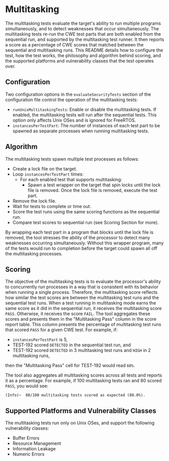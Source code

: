 # Multitasking #

The multitasking tests evaluate the target's ability to run multiple programs
simultaneously, and to detect weaknesses that occur simultaneously.  The
multitasking tests re-run the CWE test parts that are both enabled from the
sequential run, and supported by the multitasking test runner.  It then reports
a score as a percentage of CWE scores that matched between the sequential and
multitasking runs.  This README details how to configure the test, how the test
works, the philosophy and algorithm behind scoring, and the supported platforms
and vulnerability classes that the test operates over.

## Configuration ##

Two configuration options in the `evaluateSecurityTests` section of the
configuration file control the operation of the multitasking tests:

- `runUnixMultitaskingTests`:  Enable or disable the multitasking tests.  If
  enabled, the multitasking tests will run after the sequential tests.  This
  option only affects Unix OSes and is ignored for FreeRTOS.
- `instancesPerTestPart`: The number of instances of each test part to be
  spawned as separate processes when running multitasking tests.

## Algorithm ##

The multitasking tests spawn multiple test processes as follows:

-  Create a lock file on the target.
-  Loop `instancesPerTestPart` times:
   -  For each enabled test that supports multitasking:
      -  Spawn a test wrapper on the target that spin locks until
         the lock file is removed.  Once the lock file is removed,
         execute the test part.
-  Remove the lock file.
-  Wait for tests to complete or time out.
-  Score the test runs using the same scoring functions as the sequential run.
-  Compare test scores to sequential run (see Scoring Section for more).

By wrapping each test part in a program that blocks until the lock file is
removed, the tool stresses the ability of the processor to detect many
weaknesses occurring simultaneously.  Without this wrapper program, many of
the tests would run to completion before the target could spawn all off the
multitasking processes.

## Scoring ##

The objective of the multitasking tests is to evaluate the processor's ability
to concurrently run processes in a way that is consistent with its behavior
when running a single process.  Therefore, the multitasking score reflects how
similar the test scores are between the multitasking test runs and the
sequential test runs.  When a test running in multitasking mode earns the same
score as it did in the sequential run, it receives the multitasking score
`PASS`.  Otherwise, it receives the score `FAIL`.  The tool aggregates these
scores and presents them in the "Multitasking Pass" column in the score report
table.  This column presents the percentage of multitasking test runs that
scored `PASS` for a given CWE test.  For example, if:
* `instancesPerTestPart` is 5,
* TEST-192 scored `DETECTED` in the sequential test run, and
* TEST-192 scored `DETECTED` in 3 multitasking test runs and `HIGH` in 2
  multitasking runs,

then the "Multitasking Pass" cell for TEST-192 would read `60%`.

The tool also aggregates all multitasking scores across all tests and reports
it as a percentage.  For example, if 100 multitasking tests ran and 80 scored
`PASS`, you would see:
```
(Info)~  80/100 multitasking tests scored as expected (80.0%).
```

## Supported Platforms and Vulnerability Classes ##

The multitasking tests run only on Unix OSes, and support the following
vulnerability classes:

* Buffer Errors
* Resource Management
* Information Leakage
* Numeric Errors
